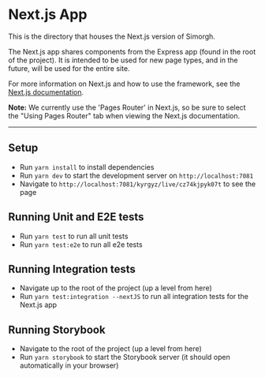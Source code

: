 # Next.js App

This is the directory that houses the Next.js version of Simorgh.

The Next.js app shares components from the Express app (found in the root of the project). It is intended to be used for new page types, and in the future, will be used for the entire site.

For more information on Next.js and how to use the framework, see the [Next.js documentation](https://nextjs.org/docs).

**Note:** We currently use the 'Pages Router' in Next.js, so be sure to select the "Using Pages Router" tab when viewing the Next.js documentation.

---

## Setup

- Run `yarn install` to install dependencies
- Run `yarn dev` to start the development server on `http://localhost:7081`
- Navigate to `http://localhost:7081/kyrgyz/live/cz74kjpyk07t` to see the page

## Running Unit and E2E tests

- Run `yarn test` to run all unit tests
- Run `yarn test:e2e` to run all e2e tests

## Running Integration tests

- Navigate up to the root of the project (up a level from here)
- Run `yarn test:integration --nextJS` to run all integration tests for the Next.js app

## Running Storybook

- Navigate to the root of the project (up a level from here)
- Run `yarn storybook` to start the Storybook server (it should open automatically in your browser)

